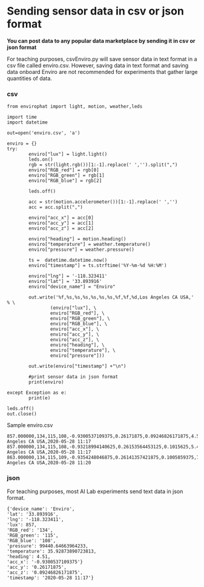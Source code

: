 <h1>Sending sensor data in csv or json format</h1>

<b>You can post data to any popular data marketplace by sending it in csv or json format</b>  

For teaching purposes, csvEnviro.py will save sensor data in text format in a csv file called enviro.csv.  However, saving data in text format and saving data onboard Enviro are not recommended for experiments that gather large quantities of data.  

<h3>csv</h3>

```
from envirophat import light, motion, weather,leds

import time
import datetime

out=open('enviro.csv', 'a')

enviro = {}
try:
        enviro["lux"] = light.light()
        leds.on()
        rgb = str(light.rgb())[1:-1].replace(' ','').split(",")
        enviro["RGB_red"] = rgb[0]
        enviro["RGB_green"] = rgb[1]
        enviro["RGB_blue"] = rgb[2]

        leds.off()

        acc = str(motion.accelerometer())[1:-1].replace(' ','')
        acc = acc.split(",")

        enviro["acc_x"] = acc[0]
        enviro["acc_y"] = acc[1]
        enviro["acc_z"] = acc[2]

        enviro["heading"] = motion.heading()
        enviro["temperature"] = weather.temperature()
        enviro["pressure"] = weather.pressure()

        ts =  datetime.datetime.now()
        enviro["timestamp"] = ts.strftime('%Y-%m-%d %H:%M')

        enviro["lng"] = '-118.323411'
        enviro["lat"] = '33.893916'
        enviro["device_name"] = "Enviro"

        out.write('%f,%s,%s,%s,%s,%s,%s,%f,%f,%d,Los Angeles CA USA,' % \
                (enviro["lux"], \
                enviro["RGB_red"], \
                enviro["RGB_green"], \
                enviro["RGB_blue"], \
                enviro["acc_x"], \
                enviro["acc_y"], \
                enviro["acc_z"], \
                enviro["heading"], \
                enviro["temperature"], \
                enviro["pressure"]))

        out.write(enviro["timestamp"] +"\n")

        #print sensor data in json format
        print(enviro)

except Exception as e:
        print(e)

leds.off()
out.close()
```

Sample enviro.csv

```
857.000000,134,115,108,-0.9300537109375,0.26171875,0.09246826171875,4.510000,35.928739,99440,Los Angeles CA USA,2020-05-28 11:17
857.000000,134,115,108,-0.93218994140625,0.26153564453125,0.1015625,5.440000,35.940641,99442,Los Angeles CA USA,2020-05-28 11:17
863.000000,134,115,109,-0.9354248046875,0.26141357421875,0.1005859375,7.240000,36.102568,99443,Los Angeles CA USA,2020-05-28 11:20
```
<h3>json</h3>

For teaching purposes, most AI Lab experiments send text data in json format.

```
{'device_name': 'Enviro', 
'lat': '33.893916', 
'lng': '-118.323411', 
'lux': 857, 
'RGB_red': '134', 
'RGB_green': '115', 
'RGB_blue': '108', 
'pressure': 99440.64663964233, 
'temperature': 35.92873890723813, 
'heading': 4.51, 
'acc_x': '-0.9300537109375'}
'acc_y': '0.26171875', 
'acc_z': '0.09246826171875', 
'timestamp': '2020-05-28 11:17'}
```
